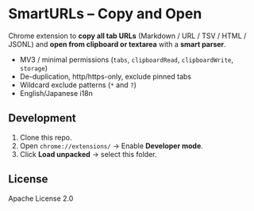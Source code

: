 # SmartURLs – Copy and Open

Chrome extension to **copy all tab URLs** (Markdown / URL / TSV / HTML / JSONL) and **open from clipboard or textarea** with a **smart parser**.

- MV3 / minimal permissions (`tabs`, `clipboardRead`, `clipboardWrite`, `storage`)
- De-duplication, http/https-only, exclude pinned tabs
- Wildcard exclude patterns (`*` and `?`)
- English/Japanese i18n

## Development

1. Clone this repo.
2. Open `chrome://extensions/` → Enable **Developer mode**.
3. Click **Load unpacked** → select this folder.

## License

Apache License 2.0
